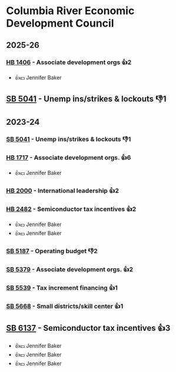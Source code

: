 # Columbia River Economic Development Council
## 2025-26

### [HB 1406](/bill/2025-26/hb/1406/) - Associate development orgs 👍2  
* 👍💵 Jennifer Baker

## [SB 5041](/bill/2025-26/sb/5041/) - Unemp ins/strikes & lockouts  👎1 

## 2023-24

### [SB 5041](/bill/2023-24/sb/5041/) - Unemp ins/strikes & lockouts  👎1 

### [HB 1717](/bill/2023-24/hb/1717/) - Associate development orgs. 👍6  
* 👍💵 Jennifer Baker

### [HB 2000](/bill/2023-24/hb/2000/) - International leadership 👍2  

### [HB 2482](/bill/2023-24/hb/2482/) - Semiconductor tax incentives 👍2  
* 👍💵 Jennifer Baker
* 👍💵 Jennifer Baker

### [SB 5187](/bill/2023-24/sb/5187/) - Operating budget  👎2 

### [SB 5379](/bill/2023-24/sb/5379/) - Associate development orgs. 👍2  

### [SB 5539](/bill/2023-24/sb/5539/) - Tax increment financing 👍1  

### [SB 5668](/bill/2023-24/sb/5668/) - Small districts/skill center 👍1  

## [SB 6137](/bill/2023-24/sb/6137/) - Semiconductor tax incentives 👍3  
* 👍💵 Jennifer Baker
* 👍💵 Jennifer Baker
* 👍💵 Jennifer Baker
